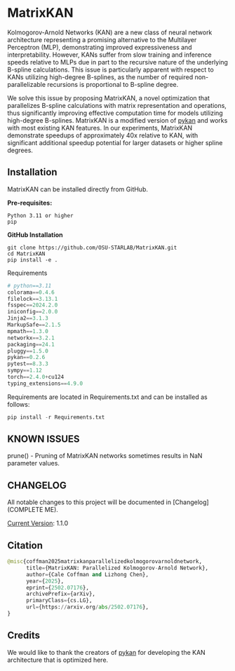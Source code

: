 # MatrixKAN
Kolmogorov-Arnold Networks (KAN) are a new class of neural network architecture representing a promising alternative to the Multilayer Perceptron (MLP), demonstrating improved expressiveness and interpretability.  However, KANs suffer from slow training and inference speeds relative to MLPs due in part to the recursive nature of the underlying B-spline calculations.  This issue is particularly apparent with respect to KANs utilizing high-degree B-splines, as the number of required non-parallelizable recursions is proportional to B-spline degree.

We solve this issue by proposing MatrixKAN, a novel optimization that parallelizes B-spline calculations with matrix representation and operations, thus significantly improving effective computation time for models utilizing high-degree B-splines.  MatrixKAN is a modified version of [pykan](https://github.com/KindXiaoming/pykan/) and works with most existing KAN features. In our experiments, MatrixKAN demonstrate speedups of approximately 40x relative to KAN, with significant additional speedup potential for larger datasets or higher spline degrees.

## Installation
MatrixKAN can be installed directly from GitHub. 

**Pre-requisites:**

```
Python 3.11 or higher
pip
```

**GitHub Installation**

```
git clone https://github.com/OSU-STARLAB/MatrixKAN.git
cd MatrixKAN
pip install -e .
```

Requirements

```python
# python==3.11
colorama==0.4.6
filelock==3.13.1
fsspec==2024.2.0
iniconfig==2.0.0
Jinja2==3.1.3
MarkupSafe==2.1.5
mpmath==1.3.0
networkx==3.2.1
packaging==24.1
pluggy==1.5.0
pykan==0.2.6
pytest==8.3.3
sympy==1.12
torch==2.4.0+cu124
typing_extensions==4.9.0
```

Requirements are located in Requirements.txt and can be installed as follows:
```python
pip install -r Requirements.txt
```

## KNOWN ISSUES

prune() - Pruning of MatrixKAN networks sometimes results in NaN parameter values.

## CHANGELOG

All notable changes to this project will be documented in [Changelog](COMPLETE ME).

<ins>Current Version</ins>: 1.1.0

## Citation
```python
@misc{coffman2025matrixkanparallelizedkolmogorovarnoldnetwork,
      title={MatrixKAN: Parallelized Kolmogorov-Arnold Network}, 
      author={Cale Coffman and Lizhong Chen},
      year={2025},
      eprint={2502.07176},
      archivePrefix={arXiv},
      primaryClass={cs.LG},
      url={https://arxiv.org/abs/2502.07176}, 
}
```

## Credits

We would like to thank the creators of [pykan](https://github.com/KindXiaoming/pykan/) for developing the KAN architecture that is optimized here.
